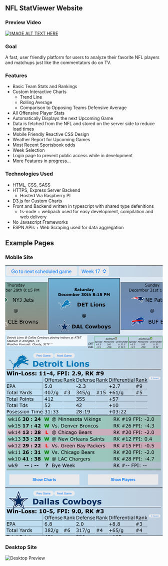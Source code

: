 ## NFL StatViewer Website

### Preview Video
[![IMAGE ALT TEXT HERE](https://img.youtube.com/vi/-XntU9TjZh8/0.jpg)](https://youtu.be/-XntU9TjZh8)

### Goal
A fast, user friendly platform for users to analyze their favorite NFL players and matchups just like the commentators do on TV.

### Features
- Basic Team Stats and Rankings
- Custom Interactive Charts
  - Trend Line
  - Rolling Average
  - Comparison to Opposing Teams Defensive Average
- All Offensive Player Stats
- Automatically Displays the next Upcoming Game
- Data is fetched from the NFL and stored on the server side to reduce load times
- Mobile Friendly Reactive CSS Design
- Weather Report for Upcoming Games
- Most Recent Sportsbook odds
- Week Selection
- Login page to prevent public access while in development
- More Features in progress...

### Technologies Used
- HTML, CSS, SASS
- HTTPS, Express Server Backend
  - Hosted Via Raspberry PI
- D3.js for Custom Charts
- Front and Backend written in typescript with shared type defenitions
  - ts-node + webpack used for easy development, compilation and web delivery
- No Javascript Frameworks
- ESPN APIs + Web Scraping used for data aggregation

## Example Pages

### Mobile Site
![Mobile Preview](https://github.com/Isadore/NFL_StatViewer_preview/blob/main/MobilePage.jpeg)

### Desktop Site
![Desktop Preview](https://github.com/Isadore/NFL_StatViewer_preview/blob/main/SamplePageFull.jpeg)
